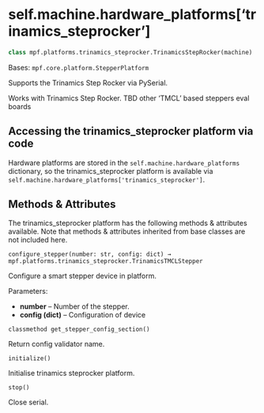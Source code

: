 
# self.machine.hardware_platforms[‘trinamics_steprocker’]

``` python
class mpf.platforms.trinamics_steprocker.TrinamicsStepRocker(machine)
```

Bases: `mpf.core.platform.StepperPlatform`

Supports the Trinamics Step Rocker via PySerial.

Works with Trinamics Step Rocker. TBD other ‘TMCL’ based steppers eval boards

## Accessing the trinamics_steprocker platform via code

Hardware platforms are stored in the `self.machine.hardware_platforms` dictionary, so the trinamics_steprocker platform is available via `self.machine.hardware_platforms['trinamics_steprocker']`.

## Methods & Attributes

The trinamics_steprocker platform has the following methods & attributes available. Note that methods & attributes inherited from base classes are not included here.

`configure_stepper(number: str, config: dict) → mpf.platforms.trinamics_steprocker.TrinamicsTMCLStepper`

Configure a smart stepper device in platform.

Parameters:

* **number** – Number of the stepper.
* **config (dict)** – Configuration of device

`classmethod get_stepper_config_section()`

Return config validator name.

`initialize()`

Initialise trinamics steprocker platform.

`stop()`

Close serial.
